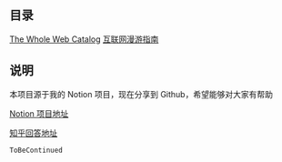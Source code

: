## 目录

[The Whole Web Catalog](https://yuanyeon.github.io/notion/)
[互联网漫游指南](互联网漫游指南2020081519)


## 说明

本项目源于我的 Notion 项目，现在分享到 Github，希望能够对大家有帮助

[Notion 项目地址](https://www.notion.so/yeontodo/02ef4c8fab5c4afcb99979000e3d283d?v=e99c4c5651554336b811d93905321bb0)

[知乎回答地址](https://www.zhihu.com/question/36546814/answer/1363480875)


`ToBeContinued`